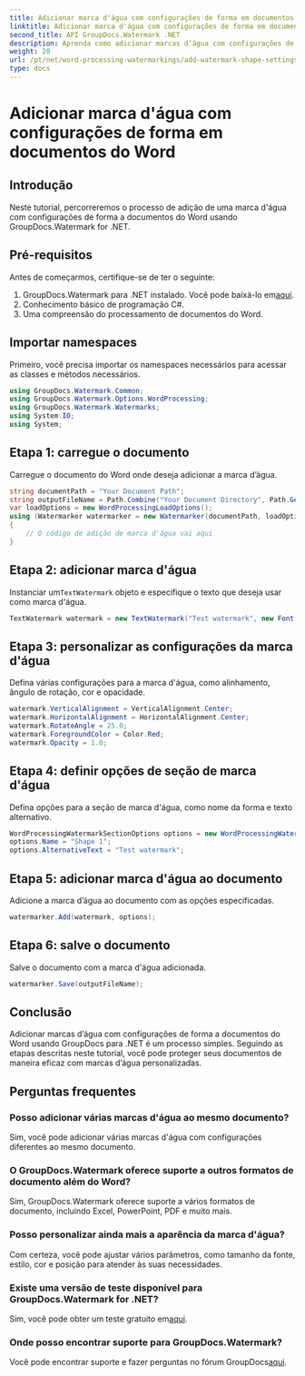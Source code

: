 ```yaml
---
title: Adicionar marca d'água com configurações de forma em documentos do Word
linktitle: Adicionar marca d'água com configurações de forma em documentos do Word
second_title: API GroupDocs.Watermark .NET
description: Aprenda como adicionar marcas d’água com configurações de forma a documentos do Word usando GroupDocs para .NET. Proteja seus documentos de forma eficaz.
weight: 20
url: /pt/net/word-processing-watermarkings/add-watermark-shape-settings-word-docs/
type: docs
---
```

# Adicionar marca d'água com configurações de forma em documentos do Word

## Introdução
Neste tutorial, percorreremos o processo de adição de uma marca d'água com configurações de forma a documentos do Word usando GroupDocs.Watermark for .NET.
## Pré-requisitos
Antes de começarmos, certifique-se de ter o seguinte:
1.  GroupDocs.Watermark para .NET instalado. Você pode baixá-lo em[aqui](https://releases.groupdocs.com/Watermark/net/).
2. Conhecimento básico de programação C#.
3. Uma compreensão do processamento de documentos do Word.

## Importar namespaces
Primeiro, você precisa importar os namespaces necessários para acessar as classes e métodos necessários.
```csharp
using GroupDocs.Watermark.Common;
using GroupDocs.Watermark.Options.WordProcessing;
using GroupDocs.Watermark.Watermarks;
using System.IO;
using System;
```
## Etapa 1: carregue o documento
Carregue o documento do Word onde deseja adicionar a marca d’água.
```csharp
string documentPath = "Your Document Path";
string outputFileName = Path.Combine("Your Document Directory", Path.GetFileName(documentPath));
var loadOptions = new WordProcessingLoadOptions();
using (Watermarker watermarker = new Watermarker(documentPath, loadOptions))
{
    // O código de adição de marca d'água vai aqui
}
```
## Etapa 2: adicionar marca d'água
 Instanciar um`TextWatermark` objeto e especifique o texto que deseja usar como marca d'água.
```csharp
TextWatermark watermark = new TextWatermark("Test watermark", new Font("Arial", 19));
```
## Etapa 3: personalizar as configurações da marca d'água
Defina várias configurações para a marca d'água, como alinhamento, ângulo de rotação, cor e opacidade.
```csharp
watermark.VerticalAlignment = VerticalAlignment.Center;
watermark.HorizontalAlignment = HorizontalAlignment.Center;
watermark.RotateAngle = 25.0;
watermark.ForegroundColor = Color.Red;
watermark.Opacity = 1.0;
```
## Etapa 4: definir opções de seção de marca d'água
Defina opções para a seção de marca d'água, como nome da forma e texto alternativo.
```csharp
WordProcessingWatermarkSectionOptions options = new WordProcessingWatermarkSectionOptions();
options.Name = "Shape 1";
options.AlternativeText = "Test watermark";
```
## Etapa 5: adicionar marca d'água ao documento
Adicione a marca d’água ao documento com as opções especificadas.
```csharp
watermarker.Add(watermark, options);
```
## Etapa 6: salve o documento
Salve o documento com a marca d'água adicionada.
```csharp
watermarker.Save(outputFileName);
```

## Conclusão
Adicionar marcas d’água com configurações de forma a documentos do Word usando GroupDocs para .NET é um processo simples. Seguindo as etapas descritas neste tutorial, você pode proteger seus documentos de maneira eficaz com marcas d’água personalizadas.
## Perguntas frequentes
### Posso adicionar várias marcas d'água ao mesmo documento?
Sim, você pode adicionar várias marcas d'água com configurações diferentes ao mesmo documento.
### O GroupDocs.Watermark oferece suporte a outros formatos de documento além do Word?
Sim, GroupDocs.Watermark oferece suporte a vários formatos de documento, incluindo Excel, PowerPoint, PDF e muito mais.
### Posso personalizar ainda mais a aparência da marca d'água?
Com certeza, você pode ajustar vários parâmetros, como tamanho da fonte, estilo, cor e posição para atender às suas necessidades.
### Existe uma versão de teste disponível para GroupDocs.Watermark for .NET?
 Sim, você pode obter um teste gratuito em[aqui](https://releases.groupdocs.com/).
### Onde posso encontrar suporte para GroupDocs.Watermark?
 Você pode encontrar suporte e fazer perguntas no fórum GroupDocs[aqui](https://forum.groupdocs.com/c/watermark/19).